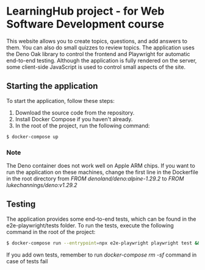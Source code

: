 # LearningHub project - for Web Software Development course

This website allows you to create topics, questions, and add answers to them. You can also do small quizzes to review topics. The application uses the Deno Oak library to control the frontend and Playwright for automatic end-to-end testing. Although the application is fully rendered on the server, some client-side JavaScript is used to control small aspects of the site.

## Starting the application
To start the application, follow these steps:
1. Download the source code from the repository.
2. Install Docker Compose if you haven't already.
3. In the root of the project, run the following command:
```bash
$ docker-compose up
```
### **Note**
The Deno container does not work well on Apple ARM chips. If you want to run the application on these machines, change the first line in the Dockerfile in the root directory from *FROM denoland/deno:alpine-1.29.2* to *FROM lukechannings/deno:v1.29.2*

## Testing
The application provides some end-to-end tests, which can be found in the e2e-playwright/tests folder. To run the tests, execute the following command in the root of the project:
```bash
$ docker-compose run --entrypoint=npx e2e-playwright playwright test && docker-compose rm -sf
```
If you add own tests, remember to run *docker-compose rm -sf* command in case of tests fail
